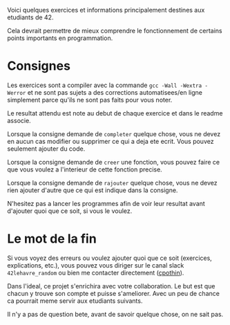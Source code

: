 Voici quelques exercices et informations principalement destines aux etudiants de 42.

Cela devrait permettre de mieux comprendre le fonctionnement de certains points importants en programmation.


<h1>Consignes</h1>

Les exercices sont a compiler avec la commande `gcc -Wall -Wextra -Werror` et ne sont pas sujets a des corrections automatisees/en ligne simplement parce qu'ils ne sont pas faits pour vous noter.

Le resultat attendu est note au debut de chaque exercice et dans le readme associe.


Lorsque la consigne demande de `completer` quelque chose, vous ne devez en aucun cas modifier ou supprimer ce qui a deja ete ecrit.
Vous pouvez seulement ajouter du code.

Lorsque la consigne demande de `creer` une fonction, vous pouvez faire ce que vous voulez a l'interieur de cette fonction precise.

Lorsque la consigne demande de `rajouter` quelque chose, vous ne devez rien ajouter d'autre que ce qui est indique dans la consigne.

N'hesitez pas a lancer les programmes afin de voir leur resultat avant d'ajouter quoi que ce soit, si vous le voulez.


<h1>Le mot de la fin</h1>

Si vous voyez des erreurs ou voulez ajouter quoi que ce soit (exercices, explications, etc.), vous pouvez vous diriger sur le canal slack `42lehavre_random` ou bien me contacter directement ([cpothin](https://profile.intra.42.fr/users/cpothin)).

Dans l'ideal, ce projet s'enrichira avec votre collaboration.
Le but est que chacun y trouve son compte et puisse s'ameliorer.
Avec un peu de chance ca pourrait meme servir aux etudiants suivants.

Il n'y a pas de question bete, avant de savoir quelque chose, on ne sait pas.

